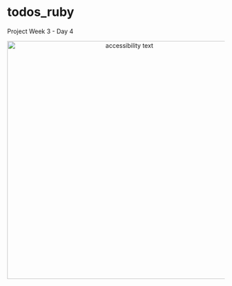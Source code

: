 # todos_ruby

Project Week 3 - Day 4

<p align="center">
  <img src="https://i.ibb.co/gJrpZF2/asdasdasd.png" width="550" alt="accessibility text">
</p>
